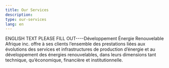 ```yaml
---
title: Our Services
description: 
type: our-services
lang: en
---
```

ENGLISH TEXT PLEASE FILL OUT----Développement Énergie Renouvelable Afrique inc. offre à ses clients l’ensemble des prestations liées aux évolutions des services et infrastructures de production d’énergie et au développement des énergies renouvelables, dans leurs dimensions tant technique, qu’économique, financière et institutionnelle.